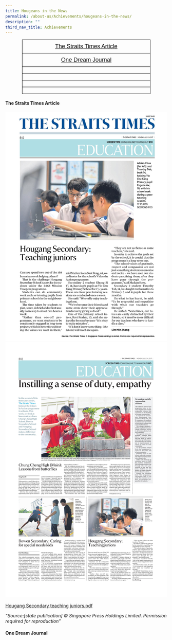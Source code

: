 ```yaml
---
title: Hougeans in the News
permalink: /about-us/Achievements/hougeans-in-the-news/
description: ""
third_nav_title: Achievements
---
```

<style type="text/css">
.tg  {border-collapse:collapse;border-spacing:0;margin:0px auto;}
.tg td{border-color:black;border-style:solid;border-width:1px;font-family:Arial, sans-serif;font-size:14px;
  overflow:hidden;padding:10px 5px;word-break:normal;}
.tg th{border-color:black;border-style:solid;border-width:1px;font-family:Arial, sans-serif;font-size:14px;
  font-weight:normal;overflow:hidden;padding:10px 5px;word-break:normal;}
.tg .tg-13pz{font-size:18px;text-align:center;vertical-align:top}
</style>
<table class="tg" style="undefined;table-layout: fixed; width: 400px">
<colgroup>
<col style="width: 400px">
</colgroup>
<tbody>
  <tr>
    <td class="tg-13pz"><a href="#1">The Straits Times Article</a></td>
  </tr>
  <tr>
    <td class="tg-13pz"><a href="#2">One Dream Journal</a></td>
  </tr>
  <tr>
    <td class="tg-13pz"></td>
  </tr>
  <tr>
    <td class="tg-13pz"></td>
  </tr>
  <tr>
    <td class="tg-13pz"></td>
  </tr>
  <tr>
    <td class="tg-13pz"></td>
  </tr>
</tbody>
</table>


<a id="1"></a>

#### The Straits Times Article

![](/images/Hougang%20Sec_mockup_A4%20acrylic.jpeg)
![](/images/Hougang%20Secondary%20%20teaching%20juniors-page-001.jpeg)

[Hougang Secondary teaching juniors.pdf](/files/Hougang%20Secondary%20%20teaching%20juniors.pdf)

*"Source:\[state publication\] © Singapore Press Holdings Limited. Permission required for reproduction”*


<a id="2"></a>

#### One Dream Journal
